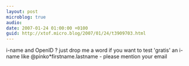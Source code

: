 ```yaml
---
layout: post
microblog: true
audio: 
date: 2007-01-24 01:00:00 +0100
guid: http://xtof.micro.blog/2007/01/24/t3909703.html
---
```

i-name and OpenID ? just drop me a word if you want to test 'gratis' an i-name like @pinko*firstname.lastname - please mention your email
